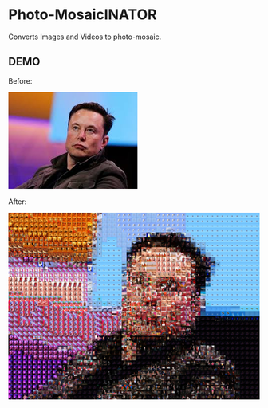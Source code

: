 # Photo-MosaicINATOR
Converts Images and Videos to photo-mosaic.

## DEMO
Before:

![Before Image](demo/input.jpg)

After:

![After Image](demo/output.jpg)

